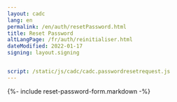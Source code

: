 ```yaml
---
layout: cadc
lang: en
permalink: /en/auth/resetPassword.html
title: Reset Password
altLangPage: /fr/auth/reinitialiser.html
dateModified: 2022-01-17
signing: layout.signing


script: /static/js/cadc/cadc.passwordresetrequest.js
---
```


{%- include reset-password-form.markdown -%}
